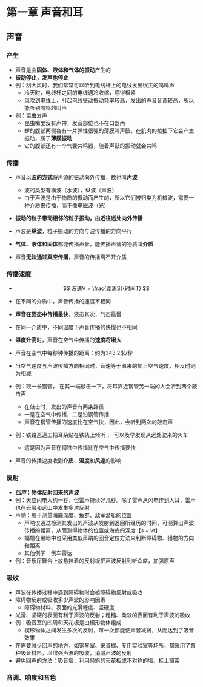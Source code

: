 # 第一章 声音和耳

## 声音

### 产生

- 声音是由**固体、液体和气体的振动**产生的
- **振动停止，发声也停止**
- 例：刮大风时，我们常常可以听到电线杆上的电线发出很尖的呜呜声
  - 冷天时，电线杆之间的电线遇冷收缩，绷得根紧
  - 风吹到电线上，引起电线振动振动频率较高，发出的声音音调较高，所以能听到呜呜的叫声
- 例：昆虫发声
  - 昆虫嘴里沒有声帶，发音部位也不在口器內
  - 蝉的腹部两侧各有一片弹性很强的薄膜叫声鼓，在肌肉的拉扯下它会产生振动，属于**薄膜振动**
  - 它的腹部还有一个气囊共鸣器，随着声鼓的振动就会共鸣

### 传播

- 声音以**波的方式**将声源的振动向外传播，故也叫**声波**
  - 波的类型有横波（水波），纵波（声波）
  - 由于声波是由于物质的振动而产生的，所以它们被归类为机械波，需要一种介质来传播，而不像电磁波（光）
- **振动的粒子带动相邻的粒子振动，由近往远处向外传播**
- 声波是**纵波**，粒子振动的方向与波传播的方向平行

- **气体、液体和固体**都能传播声音，能传播声音的物质叫**介质**
- 声音**无法通过真空传播**，声音的传播离不开介质

### 传播速度

- $$
  波速V = \frac{距离S}{时间T}
  $$

- 在不同的介质中，声音传播的速度不相同

- **声音在固态中传播最快**，液态其次，气态最慢

- 在同一介质中，不同温度下声音传播的快慢也不相同

- **温度升高**时，声音在空气中传播的**速度将增大**

- 声音在空气中每秒钟传播的距离：约为343.2米/秒

- 当空气速度与声波传播方向相同时，音速等于原来的加上空气速度，相反时则为相减

- 例：取一长钢管， 在其一端敲击一下，将耳靠近钢管另一端的人会听到两个敲击声

  - 在敲击时，发出的声音有两条路径
  - 一是在空气中传播，二是沿钢管传播
  - 声音在钢管传播的速度比在空气快，因此，会听到两次的敲击声

- 例：铁路巡道工把耳朵贴在铁轨上倾听 ， 可以及早发现从远处驶来的火车 

  - 这是因为声音在钢铁中传播比在空气中传播要快

- 声音的传播速度收到**介质**、**温度**和**风速**的影响

### 反射

- ***回声*：物体反射回来的声波**
- 例：天空闪电大约一秒，但雷声持续好几秒。除了雷声从闪电传到人耳，雷声也在云层和远山中发生多次反射
- 声呐：用于测量海底深度、鱼群、敌军潜艇的位置
  - 声呐仪通过检测其发出的声波从发射到返回所经历的时间，可测算出声波传播的距离，从而测得物体的位置或海底的深度【s = vt】
  - 蝙蝠在黑暗中也采用类似声呐的回音定位方法来判断障碍物、猎物的方向和距离
  - 其他例子：倒车雷达
- 例：音乐厅舞台上放悬挂着的反射板把声波反射到听众席，加强原声

### 吸收

- 声波在传播过程中遇到障碍物时会被障碍物反射或吸收
- 障碍物反射或吸收多少声波的影响因素
  - 障碍物材料、表面的光滑程度、坚硬度
- 光滑、坚硬的表面有利于声波的反射；粗糙、柔软的表面有利于声波的吸收
- 例：吸音室的四周和天花板是由楔形物体组成
  - 楔形物体之间发生多次的反射，每一次都能使声音减弱，从而达到了吸音效果
- 在需要减少回声的地方，如钢琴室、录音棚、专用实验室等场所，都采用了各种吸音材料，以增强声波的吸收，消减声波的反射
- 避免回声的方法：吸音墙、利用倾斜的天花板或不对称的墙、挂上窗帘

### 音调、响度和音色

